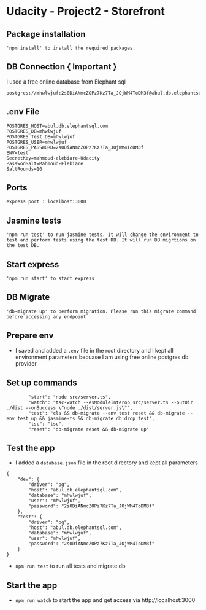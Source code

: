 # Udacity - Project2 - Storefront

## Package installation

    'npm install' to install the required packages.

## DB Connection { Important }
I used a free online database from Elephant sql

```
postgres://mhwlwjuf:2s0DiANmcZOPz7Kz7Ta_JOjWM4ToDM3f@abul.db.elephantsql.com/mhwlwjuf
```

## .env File
```
POSTGRES_HOST=abul.db.elephantsql.com
POSTGRES_DB=mhwlwjuf
POSTGRES_Test_DB=mhwlwjuf
POSTGRES_USER=mhwlwjuf
POSTGRES_PASSWORD=2s0DiANmcZOPz7Kz7Ta_JOjWM4ToDM3f
ENV=test
SecretKey=mahmoud-elebiare-Udacity
PasswodSalt=Mahmoud-Elebiare
SaltRounds=10
```

## Ports

    express port : localhost:3000

## Jasmine tests

    'npm run test' to run jasmine tests. It will change the environment to test and perform tests using the test DB. It will run DB migrtions on the test DB.

## Start express

    'npm run start' to start express

## DB Migrate
    'db-migrate up' to perform migration. Please run this migrate command before accessing any endpoint

## Prepare env
- I saved and added a `.env` file in the root directory and I kept all environment parameters becuase I am using free online postgres db provider 

## Set up commands

```
        "start": "node src/server.ts",
        "watch": "tsc-watch --esModuleInterop src/server.ts --outDir ./dist --onSuccess \"node ./dist/server.js\"",
        "test": "cls && db-migrate --env test reset && db-migrate --env test up && jasmine-ts && db-migrate db:drop test",
        "tsc": "tsc",
        "reset": "db-migrate reset && db-migrate up"
```

## Test the app
- I added a `database.json` file in the root directory and kept all parameters
```
{
    "dev": {
        "driver": "pg",
        "host": "abul.db.elephantsql.com",
        "database": "mhwlwjuf",
        "user": "mhwlwjuf",
        "password": "2s0DiANmcZOPz7Kz7Ta_JOjWM4ToDM3f"
    },
    "test": {
        "driver": "pg",
        "host": "abul.db.elephantsql.com",
        "database": "mhwlwjuf",
        "user": "mhwlwjuf",
        "password": "2s0DiANmcZOPz7Kz7Ta_JOjWM4ToDM3f"
    }
}
```
- `npm run test` to run all tests and migrate db

## Start the app
- `npm run watch` to start the app and get access via http://localhost:3000


